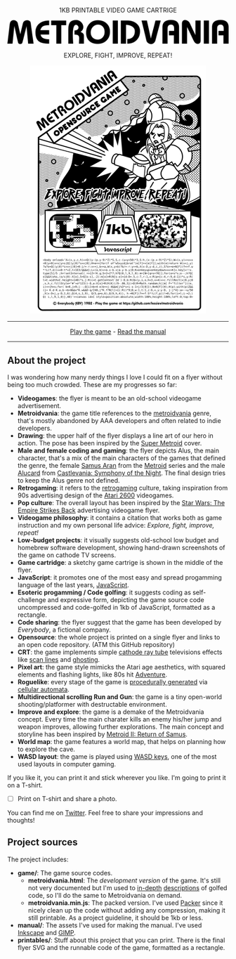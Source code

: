 <div align="center">
<p>1KB PRINTABLE VIDEO GAME CARTRIGE</p>
  <p><a href="https://www.kesiev.com/metroidvania/"><img src="../images/logo.png"></a></p>
  <p>EXPLORE, FIGHT, IMPROVE, REPEAT!</p>
  <p><a href=""><img src="../images/flyer-thumb.png"></a></p>
</div>

---

<div align="center">
    <a href="https://www.kesiev.com/metroidvania/">Play the game</a> - <a href="https://github.com/kesiev/metroidvania">Read the manual</a>
</div>

---

About the project
---
I was wondering how many nerdy things I love I could fit on a flyer without being too much crowded. These are my progresses so far:
  
  - **Videogames**: the flyer is meant to be an old-school videogame advertisement.
  - **Metroidvania**: the game title references to the [metroidvania](https://en.wikipedia.org/wiki/Metroidvania) genre, that's mostly abandoned by AAA developers and often related to indie developers.
  - **Drawing**: the upper half of the flyer displays a line art of our hero in action. The pose has been inspired by the [Super Metroid](https://en.wikipedia.org/wiki/Super_Metroid) cover.
  - **Male and female coding and gaming**: the flyer depicts Alus, the main character, that's a mix of the main characters of the games that defined the genre, the female [Samus Aran](https://en.wikipedia.org/wiki/Samus_Aran) from the [Metroid](https://en.wikipedia.org/wiki/Metroid) series and the male [Alucard](https://en.wikipedia.org/wiki/Alucard_(Castlevania)) from [Castlevania: Symphony of the Night](https://en.wikipedia.org/wiki/Castlevania:_Symphony_of_the_Night). The final design tries to keep the Alus genre not defined.
  - **Retrogaming**: it refers to the [retrogaming](https://en.wikipedia.org/wiki/Retrogaming) culture, taking inspiration from 90s advertising design of the [Atari 2600](https://en.wikipedia.org/wiki/Atari_2600) videogames.
  - **Pop culture**: The overall layout has been inspired by the [Star Wars: The Empire Strikes Back](https://www.pinterest.com/.pin/325314773053159384/?lp=true) advertising videogame flyer.
  - **Videogame philosophy**: it contains a citation that works both as game instruction and my own personal life advice: _Explore, fight, improve, repeat!_
  - **Low-budget projects**: it visually suggests old-school low budget and homebrew software development, showing hand-drawn screenshots of the game on cathode TV screens.
  - **Game cartridge**: a sketchy game cartrige is shown in the middle of the flyer.
  - **JavaScript**: it promotes one of the most easy and spread progamming language of the last years, [JavaScript](https://it.wikipedia.org/wiki/JavaScript).
  - **Esoteric progamming / Code golfing**: it suggests coding as self-challenge and expressive form, depicting the game source code uncompressed and code-golfed in 1kb of JavaScript, formatted as a rectangle.
  - **Code sharing**: the flyer suggest that the game has been developed by _Everybody_, a fictional company.
  - **Opensource**: the whole project is printed on a single flyer and links to an open code repository. (ATM this GitHub repository)
  - **CRT**: the game implements simple [cathode ray tube](https://en.wikipedia.org/wiki/Cathode_ray_tube) televisions effects like [scan lines](https://en.wikipedia.org/wiki/Scan_line) and [ghosting](https://en.wikipedia.org/wiki/Ghosting_(television)).
  - **Pixel art**: the game style mimicks the Atari age aesthetics, with squared elements and flashing lights, like 80s hit [Adventure](https://en.wikipedia.org/wiki/Adventure_(Atari_2600)).
  - **Roguelike**: every stage of the game is [procedurally generated](https://en.wikipedia.org/wiki/Procedural_generation) via [cellular automata](http://www.roguebasin.com/index.php?title=Cellular_Automata_Method_for_Generating_Random_Cave-Like_Levels).
  - **Multidirectional scrolling Run and Gun**: the game is a tiny open-world shooting/platformer with destructable environment.
  - **Improve and explore**: the game is a demake of the Metroidvania concept. Every time the main charater kills an enemy his/her jump and weapon improves, allowing further explorations. The main concept and storyline has been inspired by [Metroid II: Return of Samus](https://en.wikipedia.org/wiki/Metroid_II:_Return_of_Samus).
  - **World map**: the game features a world map, that helps on planning how to explore the cave.
  - **WASD layout**: the game is played using [WASD keys](https://en.wikipedia.org/wiki/Arrow_keys#WASD_keys), one of the most used layouts in computer gaming.

If you like it, you can print it and stick wherever you like. I'm going to print it on a T-shirt.

- [ ] Print on T-shirt and share a photo.

You can find me on [Twitter](https://twitter.com/kesiev). Feel free to share your impressions and thoughts!

Project sources
---

The project includes:

  - **game/**: The game source codes.
    - **metroidvania.html**: The _development version_ of the game. It's still not very documented but I'm used to [in-depth](https://github.com/kesiev/TinyHAL/blob/master/tinyhal.js) [descriptions](https://github.com/kesiev/mmry/blob/master/mmry.js) of golfed code, so I'll do the same to Metroidvania on demand.
    - **metroidvania.min.js**: The packed version. I've used [Packer](http://dean.edwards.name/packer/) since it nicely clean up the code without adding any compression, making it still printable. As a project guideline, it should be 1kb or less.
  - **manual/**: The assets I've used for making the manual. I've used [Inkscape](https://inkscape.org/en/) and [GIMP](https://www.gimp.org/).
  - **printables/**: Stuff about this project that you can print. There is the final flyer SVG and the runnable code of the game, formatted as a rectangle.
